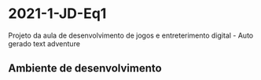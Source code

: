 # 2021-1-JD-Eq1
Projeto da aula de desenvolvimento de jogos e entreterimento digital - Auto gerado text adventure


## Ambiente de desenvolvimento


